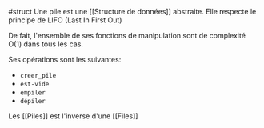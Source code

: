 #struct
Une pile est une [[Structure de données]] abstraite. Elle respecte le principe de LIFO (Last In First Out)

De fait, l'ensemble de ses fonctions de manipulation sont de complexité O(1) dans tous les cas.

Ses opérations sont les suivantes:
- `creer_pile`
- `est-vide`
- `empiler`
- `dépiler`

Les [[Piles]] est l'inverse d'une [[Files]]